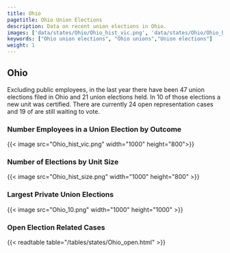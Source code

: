 ```yaml
---
title: Ohio
pagetitle: Ohio Union Elections
description: Data on recent union elections in Ohio.
images: ['data/states/Ohio/Ohio_hist_vic.png', 'data/states/Ohio/Ohio_hist_size.png', 'data/states/Ohio/Ohio_10.png']
keywords: ["Ohio union elections", "Ohio unions","Union elections"]
weight: 1
---
```

##  Ohio

Excluding public employees, in the last year there have been 47 union elections filed in Ohio and 21 union elections held. In 10 of those elections a new unit was certified. There are currently 24 open representation cases and 19 of are still waiting to vote.

### Number Employees in a Union Election by Outcome
{{< image src="Ohio_hist_vic.png" width="1000" height="800">}}

### Number of Elections by Unit Size
{{< image src="Ohio_hist_size.png" width="1000" height="800" >}}

### Largest Private Union Elections
{{< image src="Ohio_10.png" width="1000" height="1000"  >}}

### Open Election Related Cases
{{< readtable table="/tables/states/Ohio_open.html" >}}


